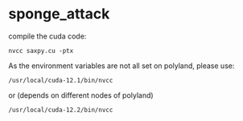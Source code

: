 # sponge_attack

compile the cuda code: 

`nvcc saxpy.cu -ptx`

As the environment variables are not all set on polyland, please use:

`/usr/local/cuda-12.1/bin/nvcc` 

or (depends on different nodes of polyland)

`/usr/local/cuda-12.2/bin/nvcc` 


